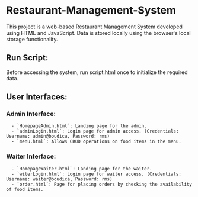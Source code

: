 # Restaurant-Management-System

This project is a web-based Restaurant Management System developed using HTML and JavaScript. Data is stored locally using the browser's local storage functionality.

## Run Script: 
  Before accessing the system, run script.html once to initialize the required data.

## User Interfaces:
  ### Admin Interface:
      - `HomepageAdmin.html`: Landing page for the admin.
      - `adminLogin.html`: Login page for admin access. (Credentials: Username: admin@boudica, Password: rms)
      - `menu.html`: Allows CRUD operations on food items in the menu. 
  ### Waiter Interface:
      - `HomepageWaiter.html`: Landing page for the waiter.
      - `witerLogin.html`: Login page for waiter access. (Credentials: Username: waiter@boudica, Password: rms)
      - `order.html`: Page for placing orders by checking the availability of food items.
